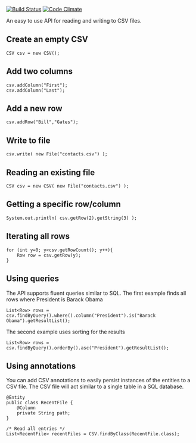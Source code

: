 [![Build Status](https://travis-ci.org/laukvik/LaukvikCSV.svg?branch=master)](https://travis-ci.org/laukvik/LaukvikCSV) [![Code Climate](https://codeclimate.com/github/laukvik/LaukvikCSV/badges/gpa.svg)](https://codeclimate.com/github/laukvik/LaukvikCSV)


An easy to use API for reading and writing to CSV files.

Create an empty CSV
--------------------------------------------------------------------------------

    CSV csv = new CSV();
    
Add two columns
--------------------------------------------------------------------------------

    csv.addColumn("First");
    csv.addColumn("Last");
    
Add a new row
--------------------------------------------------------------------------------

    csv.addRow("Bill","Gates");

Write to file
--------------------------------------------------------------------------------

    csv.write( new File("contacts.csv") );
    
Reading an existing file
--------------------------------------------------------------------------------

    CSV csv = new CSV( new File("contacts.csv") );

Getting a specific row/column
--------------------------------------------------------------------------------

    System.out.println( csv.getRow(2).getString(3) );

Iterating all rows
--------------------------------------------------------------------------------

    for (int y=0; y<csv.getRowCount(); y++){
        Row row = csv.getRow(y);
    }

Using queries
--------------------------------------------------------------------------------
The API supports fluent queries similar to SQL. The first example finds all rows where President is Barack Obama

    List<Row> rows = csv.findByQuery().where().column("President").is("Barack Obama").getResultList();
    
The second example uses sorting for the results
    
    List<Row> rows = csv.findByQuery().orderBy().asc("President").getResultList();



Using annotations
--------------------------------------------------------------------------------
You can add CSV annotations to easily persist instances of the entities to
a CSV file. The CSV file will act similar to a single table in a SQL database.


    @Entity
    public class RecentFile {
        @Column
        private String path;
    }

    /* Read all entries */
    List<RecentFile> recentFiles = CSV.findByClass(RecentFile.class);




